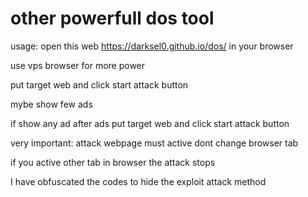 # other powerfull dos tool
usage:
open this web https://darksel0.github.io/dos/ in your browser

use vps browser for more power

put target web and click start attack button

mybe show few ads

if show any ad after ads put target web and click start attack button

very important: attack webpage must active dont change browser tab

if you active other tab in browser the attack stops

I have obfuscated the codes to hide the exploit attack method
